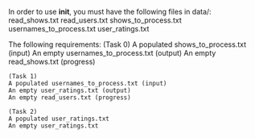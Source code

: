 In order to use __init__, you must have the following files in data/:
	read_shows.txt
	read_users.txt
	shows_to_process.txt
	usernames_to_process.txt
	user_ratings.txt


The following requirements:
	(Task 0)
	A populated shows_to_process.txt (input)
	An empty usernames_to_process.txt (output)
	An empty read_shows.txt (progress)
	
	(Task 1)
	A populated usernames_to_process.txt (input)
	An empty user_ratings.txt (output)
	An empty read_users.txt (progress)

	(Task 2)
	A populated user_ratings.txt
	An empty user_ratings.txt

	
	
